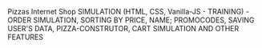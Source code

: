 Pizzas Internet Shop SIMULATION (HTML, CSS, Vanilla-JS - TRAINING) - ORDER SIMULATION, SORTING BY PRICE, NAME; PROMOCODES, SAVING USER'S DATA, PIZZA-CONSTRUTOR, CART SIMULATION AND OTHER FEATURES
